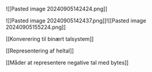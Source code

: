 ![[Pasted image 20240905142424.png]]

![[Pasted image 20240905142437.png]]![[Pasted image 20240905155224.png]]

[[Konverering til binært talsystem]]

[[Representering af heltal]]

[[Måder at representere negative tal med bytes]]

